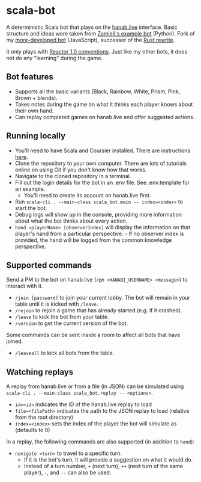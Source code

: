 # scala-bot

A deterministic Scala bot that plays on the [hanab.live](https://hanab.live/) interface. Basic structure and ideas were taken from [Zamiell's example bot](https://github.com/Zamiell/hanabi-live-bot) (Python). Fork of my [more-developed bot](https://github.com/will-hanabi-bot/hanabi-bot) (JavaScript), successor of the [Rust rewrite](https://github.com/will-hanabi-bot/rust-bot).

It only plays with [Reactor 1.0 conventions](https://hanabi.wiki/en/conventions/reactor). Just like my other bots, it does not do any "learning" during the game.

## Bot features

- Supports all the basic variants (Black, Rainbow, White, Prism, Pink, Brown + blends).
- Takes notes during the game on what it thinks each player knows about their own hand.
- Can replay completed games on hanab.live and offer suggested actions.

## Running locally

- You'll need to have Scala and Coursier installed. There are instructions [here](https://www.scala-lang.org/download/).
- Clone the repository to your own computer. There are lots of tutorials online on using Git if you don't know how that works.
- Navigate to the cloned repository in a terminal.
- Fill out the login details for the bot in an .env file. See .env.template for an example.
  - You'll need to create its account on hanab.live first.
- Run `scala-cli . --main-class scala_bot.main -- index=<index>` to start the bot.
- Debug logs will show up in the console, providing more information about what the bot thinks about every action.
- `hand <playerName> [observerIndex]` will display the information on that player's hand from a particular perspective.
        - If no observer index is provided, the hand will be logged from the common knowledge perspective.

## Supported commands

Send a PM to the bot on hanab.live (`/pm <HANABI_USERNAME> <message>`) to interact with it.
- `/join [password]` to join your current lobby. The bot will remain in your table until it is kicked with `/leave`.
- `/rejoin` to rejoin a game that has already started (e.g. if it crashed).
- `/leave` to kick the bot from your table.
- `/version` to get the current version of the bot.

Some commands can be sent inside a room to affect all bots that have joined.
- `/leaveall` to kick all bots from the table.

## Watching replays

A replay from hanab.live or from a file (in JSON) can be simulated using `scala-cli . --main-class scala_bot.replay -- <options>`.
- `id=<id>` indicates the ID of the hanab.live replay to load
- `file=<filePath>` indicates the path to the JSON replay to load (relative from the root directory)
- `index=<index>` sets the index of the player the bot will simulate as (defaults to 0)

In a replay, the following commands are also supported (in addition to `hand`):
- `navigate <turn>` to travel to a specific turn.
    - If it is the bot's turn, it will provide a suggestion on what it would do.
    - Instead of a turn number, `+` (next turn), `++` (next turn of the same player), `-`, and `--` can also be used.
